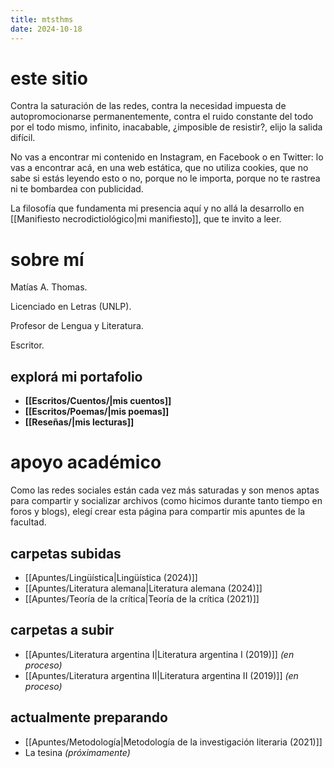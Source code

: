 ```yaml
---
title: mtsthms
date: 2024-10-18
---
```

# este sitio

Contra la saturación de las redes, contra la necesidad impuesta de autopromocionarse permanentemente, contra el ruido constante del todo por el todo mismo, infinito, inacabable, ¿imposible de resistir?, elijo la salida difícil.

No vas a encontrar mi contenido en Instagram, en Facebook o en Twitter: lo vas a encontrar acá, en una web estática, que no utiliza cookies, que no sabe si estás leyendo esto o no, porque no le importa, porque no te rastrea ni te bombardea con publicidad. 

La filosofía que fundamenta mi presencia aquí y no allá la desarrollo en [[Manifiesto necrodictiológico|mi manifiesto]], que te invito a leer. 

# sobre mí

Matías A. Thomas. 

Licenciado en Letras (UNLP). 

Profesor de Lengua y Literatura. 

Escritor.

## explorá mi portafolio
- **[[Escritos/Cuentos/|mis cuentos]]** 
- **[[Escritos/Poemas/|mis poemas]]** 
- **[[Reseñas/|mis lecturas]]**

# apoyo académico

Como las redes sociales están cada vez más saturadas y son menos aptas para compartir y socializar archivos (como hicimos durante tanto tiempo en foros y blogs), elegí crear esta página para compartir mis apuntes de la facultad. 

## carpetas subidas
- [[Apuntes/Lingüística|Lingüística (2024)]]
- [[Apuntes/Literatura alemana|Literatura alemana (2024)]]
- [[Apuntes/Teoría de la crítica|Teoría de la crítica (2021)]]
## carpetas a subir
- [[Apuntes/Literatura argentina I|Literatura argentina I (2019)]] *(en proceso)*
- [[Apuntes/Literatura argentina II|Literatura argentina II (2019)]] *(en proceso)*
## actualmente preparando
- [[Apuntes/Metodología|Metodología de la investigación literaria (2021)]]
- La tesina *(próximamente)*
